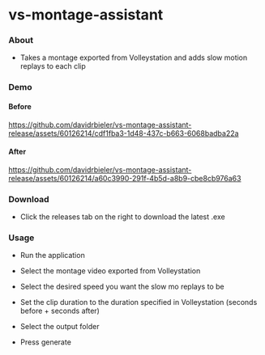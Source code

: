 # vs-montage-assistant


### About
- Takes a montage exported from Volleystation and adds slow motion replays to each clip

### Demo
#### Before
https://github.com/davidrbieler/vs-montage-assistant-release/assets/60126214/cdf1fba3-1d48-437c-b663-6068badba22a
#### After
https://github.com/davidrbieler/vs-montage-assistant-release/assets/60126214/a60c3990-291f-4b5d-a8b9-cbe8cb976a63
### Download
- Click the releases tab on the right to download the latest .exe
### Usage
- Run the application
- Select the montage video exported from Volleystation
- Select the desired speed you want the slow mo replays to be
- Set the clip duration to the duration specified in Volleystation (seconds before + seconds after)

- Select the output folder
- Press generate















